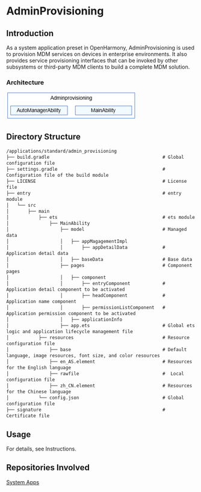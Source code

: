 # AdminProvisioning

## Introduction

As a system application preset in OpenHarmony, AdminProvisioning is used to provision MDM services on devices in enterprise environments. It also provides service provisioning interfaces that can be invoked by other subsystems or third-party MDM clients to build a complete MDM solution.

### Architecture

![](figures/adminProvisioning_architecture.png)

## Directory Structure

```
/applications/standard/admin_provisioning
├── build.gradle                                          # Global configuration file
├── settings.gradle                                       # Configuration file of the build module
├── LICENSE                                               # License file
├── entry                                                 # entry module
│   └── src
│       ├── main
│           ├── ets                                       # ets module
│               ├── MainAbility
│                   ├── model                             # Managed data
│                   │   ├── appMagagementImpl
│                   │       ├── appDetailData             # Application detail data
│                   │   ├── baseData                      # Base data
│                   ├── pages                             # Component pages
│                   │   ├── component
│                   │       ├── entryComponent            # Application detail component to be activated
│                   │       ├── headComponent             # Application name component
│                   │       ├── permissionListComponent   # Application permission component to be activated
│                   │   ├── applicationInfo
│                   ├── app.ets                           # Global ets logic and application lifecycle management file
│           ├── resources                                 # Resource configuration file
│               ├── base                                  # Default language, image resources, font size, and color resources
│               ├── en_AS.element                         # Resources for the English language
│               ├── rawfile                               #  Local configuration file
│               ├── zh_CN.element                         # Resources for the Chinese language
│           └── config.json                               # Global configuration file
├── signature                                             # Certificate file
```

## Usage

   For details, see Instructions.

## Repositories Involved

[System Apps](https://gitee.com/openharmony/docs/blob/master/en/readme/system-apps.md)
